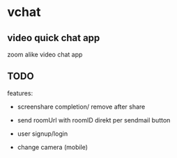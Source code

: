 # vchat

## video quick chat app

zoom alike video chat app


## TODO

features:

- screenshare completion/ remove after share

- send roomUrl with roomID direkt per sendmail button

- user signup/login

- change camera (mobile)
